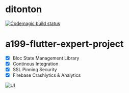# ditonton
 
[![Codemagic build status](https://api.codemagic.io/apps/634809d022ff8dfcdf01eab7/634809d022ff8dfcdf01eab6/status_badge.svg)](https://codemagic.io/apps/634809d022ff8dfcdf01eab7/634809d022ff8dfcdf01eab6/latest_build)

# a199-flutter-expert-project

- [x] Bloc State Management Library
- [x] Continous Integration
- [x] SSL Pinning Security
- [x] Firebase Crashlytics & Analytics

![UI](https://user-images.githubusercontent.com/57694121/201467915-99dba773-bc5e-43c4-b381-5a54b8778dd6.png)
